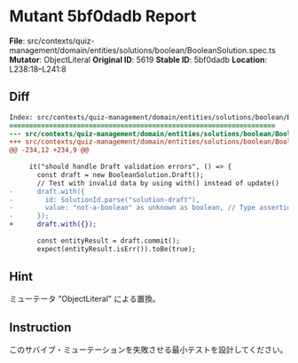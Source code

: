 # Mutant 5bf0dadb Report

**File**: src/contexts/quiz-management/domain/entities/solutions/boolean/BooleanSolution.spec.ts
**Mutator**: ObjectLiteral
**Original ID**: 5619
**Stable ID**: 5bf0dadb
**Location**: L238:18–L241:8

## Diff

```diff
Index: src/contexts/quiz-management/domain/entities/solutions/boolean/BooleanSolution.spec.ts
===================================================================
--- src/contexts/quiz-management/domain/entities/solutions/boolean/BooleanSolution.spec.ts	original
+++ src/contexts/quiz-management/domain/entities/solutions/boolean/BooleanSolution.spec.ts	mutated #5619
@@ -234,12 +234,9 @@
 
     it("should handle Draft validation errors", () => {
       const draft = new BooleanSolution.Draft();
       // Test with invalid data by using with() instead of update()
-      draft.with({
-        id: SolutionId.parse("solution-draft"),
-        value: "not-a-boolean" as unknown as boolean, // Type assertion for testing
-      });
+      draft.with({});
 
       const entityResult = draft.commit();
       expect(entityResult.isErr()).toBe(true);
```

## Hint

ミューテータ "ObjectLiteral" による置換。

## Instruction

このサバイブ・ミューテーションを失敗させる最小テストを設計してください。
